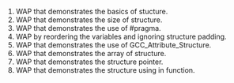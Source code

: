 1. WAP that demonstrates the basics of stucture.
2. WAP that demonstrates the size of structure.
3. WAP that demonstrates the use of #pragma.
4. WAP by reordering the variables and ignoring structure padding.
5. WAP that demonstrates the use of GCC_Attribute_Structure.
6. WAP that demonstrates the array of structure.
7. WAP that demonstrates the structure pointer.
8. WAP that demonstrates the structure using in function.
